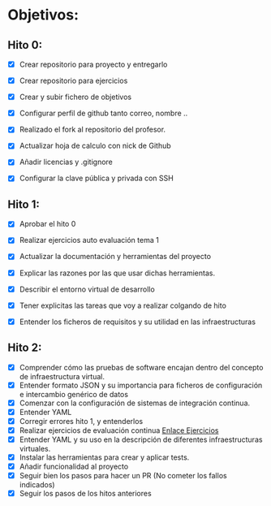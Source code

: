 ﻿
# Objetivos:

## Hito 0:

- [x] Crear repositorio para proyecto y entregarlo
- [x] Crear repositorio para ejercicios
- [x] Crear y subir fichero de objetivos
- [x] Configurar perfil de github tanto correo, nombre ..
- [x] Realizado el fork al repositorio del profesor.
- [x] Actualizar hoja de calculo con nick de Github
- [x] Añadir licencias y .gitignore
- [x] Configurar la clave pública y privada con SSH


## Hito 1:

- [x] Aprobar el hito 0
- [x] Realizar ejercicios auto evaluación tema 1
- [x] Actualizar la documentación y herramientas del proyecto
- [x] Explicar las razones por las que usar dichas herramientas.
- [x] Describir el entorno virtual de desarrollo
- [x] Tener explicitas las tareas que voy a realizar colgando de hito
- [x] Entender los ficheros de requisitos y su utilidad en las infraestructuras


## Hito 2:

- [x] Comprender cómo las pruebas de software encajan dentro del concepto de infraestructura virtual.
- [x] Entender formato JSON y su importancia para ficheros de configuración e intercambio genérico de datos
- [x] Comenzar con la configuración de sistemas de integración continua.
- [x] Entender YAML
- [x] Corregir errores hito 1, y entenderlos
- [x] Realizar ejercicios de evaluación continua [Enlace Ejercicios](https://github.com/natalia2911/EjerciciosIV-1819)
- [x] Entender YAML  y su uso en la descripción de diferentes infraestructuras virtuales.
- [x] Instalar las herramientas para crear y aplicar tests.
- [x] Añadir funcionalidad al proyecto
- [x] Seguir bien los pasos para hacer un PR (No cometer los fallos indicados)
- [x] Seguir los pasos de los hitos anteriores

